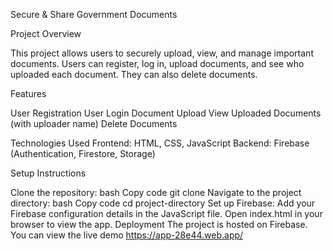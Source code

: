 Secure & Share Government Documents

Project Overview

This project allows users to securely upload, view, and manage important documents. Users can register, log in, upload documents, and see who uploaded each document. They can also delete documents.

Features

User Registration
User Login
Document Upload
View Uploaded Documents (with uploader name)
Delete Documents

Technologies Used
Frontend: HTML, CSS, JavaScript
Backend: Firebase (Authentication, Firestore, Storage)

Setup Instructions

Clone the repository:
bash
Copy code
git clone <repository-url>
Navigate to the project directory:
bash
Copy code
cd project-directory
Set up Firebase:
Add your Firebase configuration details in the JavaScript file.
Open index.html in your browser to view the app.
Deployment
The project is hosted on Firebase. You can view the live demo https://app-28e44.web.app/
